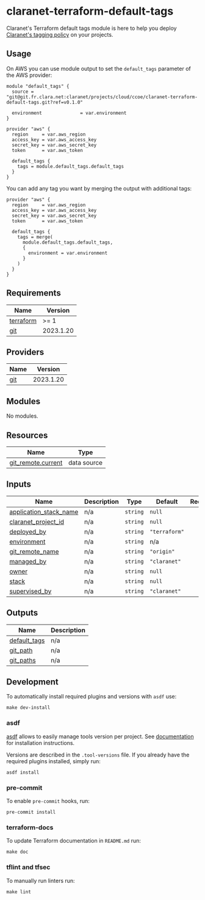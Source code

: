 # claranet-terraform-default-tags

Claranet's Terraform default tags module is here to help you deploy
[Claranet's tagging policy](https://claranet-fr.atlassian.net/wiki/spaces/CCoE/pages/782927917/Tagging+Policy+v2)
on your projects.

## Usage

On AWS you can use module output to set the `default_tags` parameter of the
AWS provider:

```hcl
module "default_tags" {
  source = "git@git.fr.clara.net:claranet/projects/cloud/ccoe/claranet-terraform-default-tags.git?ref=v0.1.0"

  environment              = var.environment
}

provider "aws" {
  region     = var.aws_region
  access_key = var.aws_access_key
  secret_key = var.aws_secret_key
  token      = var.aws_token

  default_tags {
    tags = module.default_tags.default_tags
  }
}
```

You can add any tag you want by merging the output with additional tags:

```hcl
provider "aws" {
  region     = var.aws_region
  access_key = var.aws_access_key
  secret_key = var.aws_secret_key
  token      = var.aws_token

  default_tags {
    tags = merge(
      module.default_tags.default_tags,
      {
        environment = var.environment
      }
    )
  }
}
```

<!-- BEGINNING OF PRE-COMMIT-TERRAFORM DOCS HOOK -->
## Requirements

| Name | Version |
|------|---------|
| <a name="requirement_terraform"></a> [terraform](#requirement\_terraform) | >= 1 |
| <a name="requirement_git"></a> [git](#requirement\_git) | 2023.1.20 |

## Providers

| Name | Version |
|------|---------|
| <a name="provider_git"></a> [git](#provider\_git) | 2023.1.20 |

## Modules

No modules.

## Resources

| Name | Type |
|------|------|
| [git_remote.current](https://registry.terraform.io/providers/metio/git/2023.1.20/docs/data-sources/remote) | data source |

## Inputs

| Name | Description | Type | Default | Required |
|------|-------------|------|---------|:--------:|
| <a name="input_application_stack_name"></a> [application\_stack\_name](#input\_application\_stack\_name) | n/a | `string` | `null` | no |
| <a name="input_claranet_project_id"></a> [claranet\_project\_id](#input\_claranet\_project\_id) | n/a | `string` | `null` | no |
| <a name="input_deployed_by"></a> [deployed\_by](#input\_deployed\_by) | n/a | `string` | `"terraform"` | no |
| <a name="input_environment"></a> [environment](#input\_environment) | n/a | `string` | n/a | yes |
| <a name="input_git_remote_name"></a> [git\_remote\_name](#input\_git\_remote\_name) | n/a | `string` | `"origin"` | no |
| <a name="input_managed_by"></a> [managed\_by](#input\_managed\_by) | n/a | `string` | `"claranet"` | no |
| <a name="input_owner"></a> [owner](#input\_owner) | n/a | `string` | `null` | no |
| <a name="input_stack"></a> [stack](#input\_stack) | n/a | `string` | `null` | no |
| <a name="input_supervised_by"></a> [supervised\_by](#input\_supervised\_by) | n/a | `string` | `"claranet"` | no |

## Outputs

| Name | Description |
|------|-------------|
| <a name="output_default_tags"></a> [default\_tags](#output\_default\_tags) | n/a |
| <a name="output_git_path"></a> [git\_path](#output\_git\_path) | n/a |
| <a name="output_git_paths"></a> [git\_paths](#output\_git\_paths) | n/a |
<!-- END OF PRE-COMMIT-TERRAFORM DOCS HOOK -->

## Development

To automatically install required plugins and versions with `asdf` use:

```shell
make dev-install
```

### asdf

[asdf](https://github.com/asdf-vm/asdf) allows to easily manage tools version
per project.
See [documentation](https://asdf-vm.com/guide/getting-started.html#_3-install-asdf)
for installation instructions.

Versions are described in the `.tool-versions` file. If you already have the
required plugins installed, simply run:

```shell
asdf install
```

### pre-commit

To enable `pre-commit` hooks, run:

```shell
pre-commit install
```

### terraform-docs

To update Terraform documentation in `README.md` run:

```shell
make doc
```

### tflint and tfsec

To manually run linters run:

```shell
make lint
```
